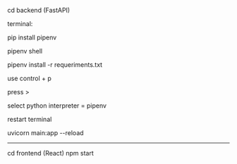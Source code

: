 cd backend (FastAPI)

terminal: 

pip install pipenv

pipenv shell

pipenv install -r requeriments.txt

  
  
use control + p

press > 

select python interpreter = pipenv

restart terminal

uvicorn main:app --reload

---------------------------------------

cd frontend (React)
npm start
